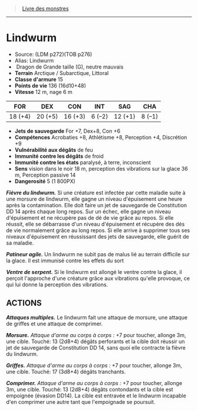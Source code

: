 ﻿> [Livre des monstres](tome_of_beasts.md)

---

# Lindwurm

- Source: (LDM p272)(TOB p276)
- Alias: Lindwurm
-  Dragon de Grande taille (G), neutre mauvais
- **Terrain** Arctique / Subarctique, Littoral
- **Classe d'armure** 15
- **Points de vie** 136 (16d10+48)
- **Vitesse** 12 m, nage 6 m

|FOR|DEX|CON|INT|SAG|CHA|
|---|---|---|---|---|---|
|18 (+4)|20 (+5)|16 (+3)|6 (–2)|12 (+1)|8 (–1)|

- **Jets de sauvegarde** For +7, Dex+8, Con +6
- **Compétences** Acrobaties +8, Athlétisme +8, Perception +4, Discrétion +9
- **Vulnérabilité aux dégâts** de feu
- **Immunité contre les dégâts** de froid
- **Immunité contre les états** paralysé, à terre, inconscient
- **Sens** vision dans le noir 18 m, perception des vibrations sur la glace 36 m, Perception passive 14
- **Dangerosité** 5 (1 800PX)

**_Fièvre du lindwurm._** Si une créature est infectée par cette maladie suite à une morsure de lindwurm, elle gagne un niveau d'épuisement une heure après la contamination. Elle doit faire un jet de sauvegarde de Constitution DD 14 après chaque long repos. Sur un échec, elle gagne un niveau d'épuisement et ne récupère pas de dé de vie grâce au repos. Si elle réussit, elle se débarrasse d'un niveau d'épuisement et récupère des dés de vie normalement grâce au long repos. Si elle arrive à supprimer tous ses niveaux d'épuisement en réussissant des jets de sauvegarde, elle guérit de sa maladie.

**_Patineur agile._** Un lindwurm ne subit pas de malus lié au terrain difficile sur la glace. Il est immunisé contre les effets du sort

**_Ventre de serpent._** Si le lindwurm est allongé le ventre contre la glace, il perçoit l'approche d'une créature grâce aux vibrations qu'elle provoque, ce qui lui donne la perception des vibrations.

## ACTIONS

**_Attaques multiples._** Le lindwurm fait une attaque de morsure, une attaque de griffes et une attaque de comprimer.

**_Morsure._** _Attaque d'arme au corps à corps :_ +7 pour toucher, allonge 3m, une cible. Touché: 13 (2d8+4) dégâts perforants et la cible doit réussir un jet de sauvegarde de Constitution DD 14, sans quoi elle contracte la fièvre du lindwurm.

**_Griffes._** _Attaque d'arme au corps à corps :_ +7 pour toucher, allonge 3m, une cible. Touché: 17 (3d8+4) dégâts tranchants.

**_Comprimer._** _Attaque d'arme au corps à corps :_ +7 pour toucher, allonge 3m, une cible. Touché: 13 (2d8+4) dégâts contondants et la cible est empoignée (évasion DD14). La cible est entravée et le lindwurm incapable d'en comprimer une autre tant que l'empoignade se poursuit.

